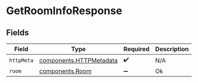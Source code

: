 # GetRoomInfoResponse


## Fields

| Field                                                              | Type                                                               | Required                                                           | Description                                                        |
| ------------------------------------------------------------------ | ------------------------------------------------------------------ | ------------------------------------------------------------------ | ------------------------------------------------------------------ |
| `httpMeta`                                                         | [components.HTTPMetadata](../../models/components/httpmetadata.md) | :heavy_check_mark:                                                 | N/A                                                                |
| `room`                                                             | [components.Room](../../models/components/room.md)                 | :heavy_minus_sign:                                                 | Ok                                                                 |